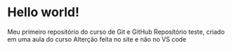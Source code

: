 # Hello world!
 Meu primeiro repositório do curso de Git e GitHub
 Reposítório teste, criado em uma aula do curso
 Alterção feita no site e não no VS code
